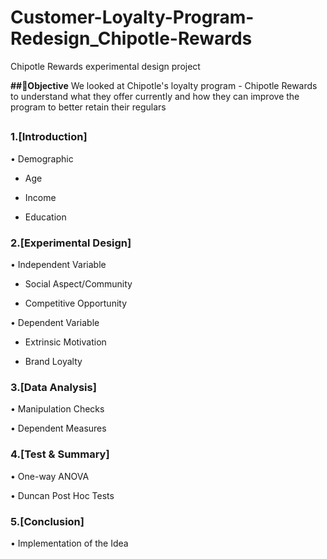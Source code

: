 # Customer-Loyalty-Program-Redesign_Chipotle-Rewards
Chipotle Rewards experimental design project

**##🎯Objective**
We looked at Chipotle's loyalty program - Chipotle Rewards to understand what they offer currently and how they can improve the program to better retain their regulars

##

### 1.[Introduction]

• Demographic

  - Age
  
  - Income
  
  - Education

### 2.[Experimental Design]

• Independent Variable

  - Social Aspect/Community
  
  - Competitive Opportunity

• Dependent Variable

  - Extrinsic Motivation
  
  - Brand Loyalty

### 3.[Data Analysis]

• Manipulation Checks

• Dependent Measures

### 4.[Test & Summary]

• One-way ANOVA

• Duncan Post Hoc Tests

### 5.[Conclusion]

• Implementation of the Idea
